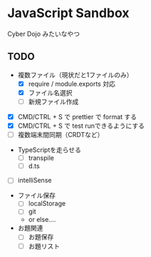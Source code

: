 # JavaScript Sandbox

Cyber Dojo みたいなやつ

## TODO

* 複数ファイル（現状だと1ファイルのみ）
  - [x] require / module.exports 対応
  - [x] ファイル名選択
  - [ ] 新規ファイル作成
* [x] CMD/CTRL + S で prettier で format する
* [x] CMD/CTRL + S で test runできるようにする
* [ ] 複数端末間同期（CRDTなど）
* TypeScriptを走らせる
  - [ ] transpile
  - [ ] d.ts
* [ ] intelliSense
* ファイル保存
  - [ ] localStorage
  - [ ] git
  - or else....
* お題関連
  - [ ] お題保存
  - [ ] お題リスト
